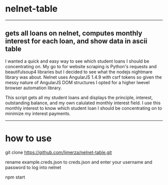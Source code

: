 # nelnet-table
---
gets all loans on nelnet, computes monthly interest for each loan, and show data in ascii table
---
I wanted a quick and easy way to see which student loans I should be concentrating on. My go to for website scraping is Python's requests and beautifulsoup4 libraries but I decided to see what the nodejs nightmare library was about. Nelnet uses AngularJS 1.4.9 with csrf tokens so given the messy nature of AngularJS DOM structures I opted for a higher lwevel browser automation library. 

This script gets all my student loans and displays the principle, interest, outstanding balance, and my own calulated monthly interest field. I use this monthly interest to know which student loan I should be concentrating on to minimize my interest payments.

---
# how to use

git clone https://github.com/ljmerza/nelnet-table.git

rename example.creds.json to creds.json and enter your username and password to log into nelnet

npm start 

